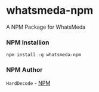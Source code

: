 # whatsmeda-npm
A NPM Package for WhatsMeda

### NPM Installion
`npm install -g whatsmeda-npm`

### NPM Author
`HardDecode` - [NPM](https://www.npmjs.com/package/whatsmeda-npm)
